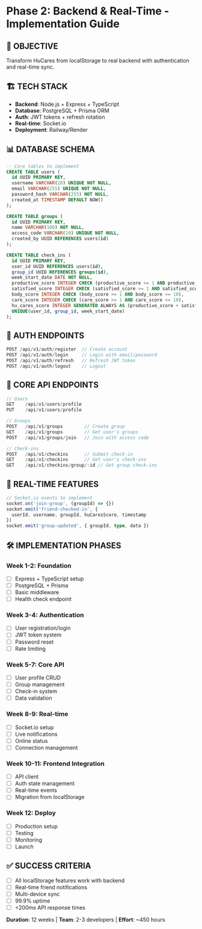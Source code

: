 # Phase 2: Backend & Real-Time - Implementation Guide

## 🎯 **OBJECTIVE**
Transform HuCares from localStorage to real backend with authentication and real-time sync.

## 🏗️ **TECH STACK**
- **Backend**: Node.js + Express + TypeScript
- **Database**: PostgreSQL + Prisma ORM  
- **Auth**: JWT tokens + refresh rotation
- **Real-time**: Socket.io
- **Deployment**: Railway/Render

## 📊 **DATABASE SCHEMA**

```sql
-- Core tables to implement
CREATE TABLE users (
  id UUID PRIMARY KEY,
  username VARCHAR(20) UNIQUE NOT NULL,
  email VARCHAR(255) UNIQUE NOT NULL,
  password_hash VARCHAR(255) NOT NULL,
  created_at TIMESTAMP DEFAULT NOW()
);

CREATE TABLE groups (
  id UUID PRIMARY KEY,
  name VARCHAR(100) NOT NULL,
  access_code VARCHAR(10) UNIQUE NOT NULL,
  created_by UUID REFERENCES users(id)
);

CREATE TABLE check_ins (
  id UUID PRIMARY KEY,
  user_id UUID REFERENCES users(id),
  group_id UUID REFERENCES groups(id),
  week_start_date DATE NOT NULL,
  productive_score INTEGER CHECK (productive_score >= 1 AND productive_score <= 10),
  satisfied_score INTEGER CHECK (satisfied_score >= 1 AND satisfied_score <= 10),
  body_score INTEGER CHECK (body_score >= 1 AND body_score <= 10),
  care_score INTEGER CHECK (care_score >= 1 AND care_score <= 10),
  hu_cares_score INTEGER GENERATED ALWAYS AS (productive_score + satisfied_score + body_score - care_score) STORED,
  UNIQUE(user_id, group_id, week_start_date)
);
```

## 🔐 **AUTH ENDPOINTS**

```typescript
POST /api/v1/auth/register  // Create account
POST /api/v1/auth/login     // Login with email/password
POST /api/v1/auth/refresh   // Refresh JWT token
POST /api/v1/auth/logout    // Logout
```

## 📡 **CORE API ENDPOINTS**

```typescript
// Users
GET    /api/v1/users/profile
PUT    /api/v1/users/profile

// Groups  
POST   /api/v1/groups        // Create group
GET    /api/v1/groups        // Get user's groups
POST   /api/v1/groups/join   // Join with access code

// Check-ins
POST   /api/v1/checkins      // Submit check-in
GET    /api/v1/checkins      // Get user's check-ins
GET    /api/v1/checkins/group/:id // Get group check-ins
```

## 🔄 **REAL-TIME FEATURES**

```typescript
// Socket.io events to implement
socket.on('join-group', (groupId) => {})
socket.emit('friend-checked-in', {
  userId, username, groupId, huCaresScore, timestamp
})
socket.emit('group-updated', { groupId, type, data })
```

## 🛠️ **IMPLEMENTATION PHASES**

### Week 1-2: Foundation
- [ ] Express + TypeScript setup
- [ ] PostgreSQL + Prisma
- [ ] Basic middleware
- [ ] Health check endpoint

### Week 3-4: Authentication  
- [ ] User registration/login
- [ ] JWT token system
- [ ] Password reset
- [ ] Rate limiting

### Week 5-7: Core API
- [ ] User profile CRUD
- [ ] Group management
- [ ] Check-in system
- [ ] Data validation

### Week 8-9: Real-time
- [ ] Socket.io setup
- [ ] Live notifications
- [ ] Online status
- [ ] Connection management

### Week 10-11: Frontend Integration
- [ ] API client
- [ ] Auth state management
- [ ] Real-time events
- [ ] Migration from localStorage

### Week 12: Deploy
- [ ] Production setup
- [ ] Testing
- [ ] Monitoring
- [ ] Launch

## ✅ **SUCCESS CRITERIA**
- [ ] All localStorage features work with backend
- [ ] Real-time friend notifications
- [ ] Multi-device sync
- [ ] 99.9% uptime
- [ ] <200ms API response times

**Duration**: 12 weeks | **Team**: 2-3 developers | **Effort**: ~450 hours 